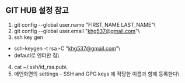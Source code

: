 ## GIT HUB 설정 참고

1. git config --global user.name "FIRST_NAME LAST_NAME"\
2. git config --global user.email "khg537@gmail.com"\
3. ssh key gen
 - ssh-keygen -t rsa -C "khg537@gmail.com"\
 - defautl로 엔터만 침\
4. cat ~/.ssh/id_rsa.pub\
5. 메인화면의 settings -  SSH and GPG keys 에 적당한 이름과 함께 등록한다\


